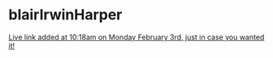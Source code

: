 # blairIrwinHarper
[Live link added at 10:18am on Monday February 3rd, just in case you wanted it!](https://blairwin.github.io/blairIrwinHarper/) 
